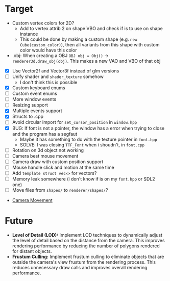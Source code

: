 # Target
- Custom vertex colors for 2D?
	+ Add to vertex attrib 2 on shape VBO and check if is to use on shape instance
	+ This could be done by making a custom shape (e.g. `new Cube(custom_color)`), then all variants from this shape with custom color would have this color
- .obj: When creating a OBJ `OBJ obj = Obj()` -> `renderer3d.draw_obj(obj)`. This makes a new VAO and VBO of that obj

- [X] Use Vector2f and Vector3f instead of glm versions
- [ ] Unify shader and `shader_texture` somehow
	+ I don't think this is possible
- [X] Custom keyboard enums
- [ ] Custom event enums
- [ ] More window events
- [ ] Resizing support
- [X] Multiple events support
- [X] Structs to .cpp
- [ ] Avoid circular import for `set_cursor_position` in `window.hpp`
- [X] BUG: If font is not a pointer, the window has a error when trying to close and the program has a segfaut
	+ Maybe it has something to do with the texture pointer in `font.hpp`
	+ SOLVE: I was closing `TTF_Font` when i shoudn't, in `font.cpp`
- [ ] Rotation on 3d object not working
- [ ] Camera best mouse movement
- [ ] Camera draw with custom position support
- [ ] Mouse handle click and motion at the same time
- [ ] Add `template struct vec<>` for vectors?
- [ ] Memory leak somewhere (i don't know if is on my `font.hpp` or SDL2 one)
- [ ] Move files from `shapes/` to `renderer/shapes/`?

- [Camera Movement](https://github.com/vaaako/Vakraft/blob/main/src/main/java/com/magenta/main/Game.java#L121)


# Future
- **Level of Detail (LOD):** Implement LOD techniques to dynamically adjust the level of detail based on the distance from the camera. This improves rendering performance by reducing the number of polygons rendered for distant objects.
- **Frustum Culling:** Implement frustum culling to eliminate objects that are outside the camera's view frustum from the rendering process. This reduces unnecessary draw calls and improves overall rendering performance.
